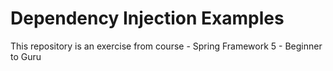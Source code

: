 # Dependency Injection Examples

This repository is an exercise from course - Spring Framework 5 - Beginner to Guru
